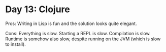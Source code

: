# Day 13: Clojure

Pros: Writing in Lisp is fun and the solution looks quite elegant.

Cons: Everything is slow. Starting a REPL is slow. Compilation is slow. Runtime is somehow also slow, despite running on the JVM (which is slow to install).
